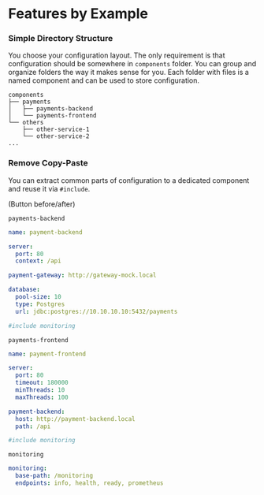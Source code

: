 # Features by Example

### Simple Directory Structure
You choose your configuration layout. The only requirement is that configuration should be somewhere in `components` folder.
You can group and organize folders the way it makes sense for you. Each folder with files is a named component and can be used to store configuration. 

```
components
├── payments
│   ├── payments-backend
│   └── payments-frontend
└── others
    ├── other-service-1
    └── other-service-2
...
```

### Remove Copy-Paste
You can extract common parts of configuration to a dedicated component and reuse it via `#include`. 

(Button before/after)

`payments-backend`
```yaml
name: payment-backend

server:
  port: 80
  context: /api

payment-gateway: http://gateway-mock.local

database:
  pool-size: 10
  type: Postgres
  url: jdbc:postgres://10.10.10.10:5432/payments

#include monitoring
```

`payments-frontend`
```yaml
name: payment-frontend

server:
  port: 80
  timeout: 180000
  minThreads: 10
  maxThreads: 100

payment-backend:
  host: http://payment-backend.local
  path: /api

#include monitoring
```

`monitoring`
```yaml
monitoring:
  base-path: /monitoring
  endpoints: info, health, ready, prometheus
```